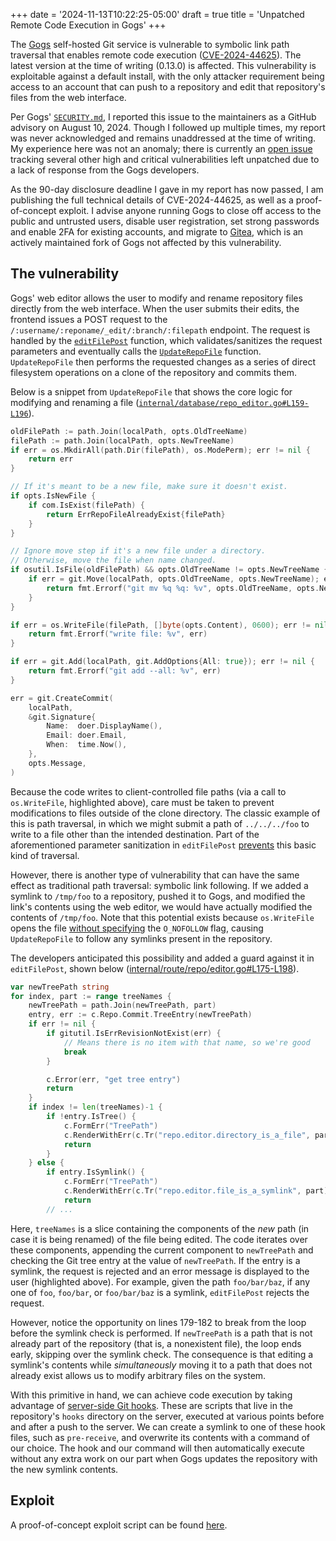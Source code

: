 +++
date = '2024-11-13T10:22:25-05:00'
draft = true
title = 'Unpatched Remote Code Execution in Gogs'
+++

The [Gogs](https://gogs.io/) self-hosted Git service is vulnerable to symbolic link path traversal that enables remote code execution ([CVE-2024-44625](https://cve.mitre.org/cgi-bin/cvename.cgi?name=CVE-2024-44625)). The latest version at the time of writing (0.13.0) is affected. This vulnerability is exploitable against a default install, with the only attacker requirement being access to an account that can push to a repository and edit that repository's files from the web interface.

Per Gogs' [`SECURITY.md`](https://github.com/gogs/gogs/blob/2541348408e120e9acd4ff7fb6419e3a00233c67/SECURITY.md), I reported this issue to the maintainers as a GitHub advisory on August 10, 2024. Though I followed up multiple times, my report was never acknowledged and remains unaddressed at the time of writing. My experience here was not an anomaly; there is currently an [open issue](https://github.com/gogs/gogs/issues/7777) tracking several other high and critical vulnerabilities left unpatched due to a lack of response from the Gogs developers.

As the 90-day disclosure deadline I gave in my report has now passed, I am publishing the full technical details of CVE-2024-44625, as well as a proof-of-concept exploit. I advise anyone running Gogs to close off access to the public and untrusted users, disable user registration, set strong passwords and enable 2FA for existing accounts, and migrate to [Gitea](https://about.gitea.com/), which is an actively maintained fork of Gogs not affected by this vulnerability.
## The vulnerability

Gogs' web editor allows the user to modify and rename repository files directly from the web interface. When the user submits their edits, the frontend issues a POST request to the `/:username/:reponame/_edit/:branch/:filepath` endpoint. The request is handled by the [`editFilePost`](https://github.com/gogs/gogs/blob/7a2dffa95ac64f31c8322cb50d32694b05610144/internal/route/repo/editor.go#L122) function, which validates/sanitizes the request parameters and eventually calls the [`UpdateRepoFile`](https://github.com/gogs/gogs/blob/7a2dffa95ac64f31c8322cb50d32694b05610144/internal/database/repo_editor.go#L121) function. `UpdateRepoFile` then performs the requested changes as a series of direct filesystem operations on a clone of the repository and commits them.

Below is a snippet from `UpdateRepoFile` that shows the core logic for modifying and renaming a file ([`internal/database/repo_editor.go#L159-L196`](https://github.com/gogs/gogs/blob/7a2dffa95ac64f31c8322cb50d32694b05610144/internal/database/repo_editor.go#L159-L196)).

```go {linenos=table,hl_lines=[22],linenostart=159}
oldFilePath := path.Join(localPath, opts.OldTreeName)
filePath := path.Join(localPath, opts.NewTreeName)
if err = os.MkdirAll(path.Dir(filePath), os.ModePerm); err != nil {
    return err
}

// If it's meant to be a new file, make sure it doesn't exist.
if opts.IsNewFile {
    if com.IsExist(filePath) {
        return ErrRepoFileAlreadyExist{filePath}
    }
}

// Ignore move step if it's a new file under a directory.
// Otherwise, move the file when name changed.
if osutil.IsFile(oldFilePath) && opts.OldTreeName != opts.NewTreeName {
    if err = git.Move(localPath, opts.OldTreeName, opts.NewTreeName); err != nil {
        return fmt.Errorf("git mv %q %q: %v", opts.OldTreeName, opts.NewTreeName, err)
    }
}

if err = os.WriteFile(filePath, []byte(opts.Content), 0600); err != nil {
    return fmt.Errorf("write file: %v", err)
}

if err = git.Add(localPath, git.AddOptions{All: true}); err != nil {
    return fmt.Errorf("git add --all: %v", err)
}

err = git.CreateCommit(
    localPath,
    &git.Signature{
        Name:  doer.DisplayName(),
        Email: doer.Email,
        When:  time.Now(),
    },
    opts.Message,
)
```

Because the code writes to client-controlled file paths (via a call to `os.WriteFile`, highlighted above), care must be taken to prevent modifications to files outside of the clone directory. The classic example of this is path traversal, in which we might submit a path of `../../../foo` to write to a file other than the intended destination. Part of the aforementioned parameter sanitization in `editFilePost` [prevents](https://github.com/gogs/gogs/blob/7a2dffa95ac64f31c8322cb50d32694b05610144/internal/route/repo/editor.go#L138) this basic kind of traversal.

However, there is another type of vulnerability that can have the same effect as traditional path traversal: symbolic link following. If we added a symlink to `/tmp/foo` to a repository, pushed it to Gogs, and modified the link's contents using the web editor, we would have actually modified the contents of `/tmp/foo`. Note that this potential exists because `os.WriteFile` opens the file [without specifying](https://cs.opensource.google/go/go/+/refs/tags/go1.23.3:src/os/file.go;l=831) the `O_NOFOLLOW` flag, causing `UpdateRepoFile` to follow any symlinks present in the repository.

The developers anticipated this possibility and added a guard against it in `editFilePost`, shown below ([internal/route/repo/editor.go#L175-L198](https://github.com/gogs/gogs/blob/7a2dffa95ac64f31c8322cb50d32694b05610144/internal/route/repo/editor.go#L175-L198)).

```go {linenos=table,hl_lines=["21-24"],linenostart=175}
var newTreePath string
for index, part := range treeNames {
    newTreePath = path.Join(newTreePath, part)
    entry, err := c.Repo.Commit.TreeEntry(newTreePath)
    if err != nil {
        if gitutil.IsErrRevisionNotExist(err) {
            // Means there is no item with that name, so we're good
            break
        }

        c.Error(err, "get tree entry")
        return
    }
    if index != len(treeNames)-1 {
        if !entry.IsTree() {
            c.FormErr("TreePath")
            c.RenderWithErr(c.Tr("repo.editor.directory_is_a_file", part), tmplEditorEdit, &f)
            return
        }
    } else {
        if entry.IsSymlink() {
            c.FormErr("TreePath")
            c.RenderWithErr(c.Tr("repo.editor.file_is_a_symlink", part), tmplEditorEdit, &f)
            return
        // ...
```

Here, `treeNames` is a slice containing the components of the _new_ path (in case it is being renamed) of the file being edited. The code iterates over these components, appending the current component to `newTreePath` and checking the Git tree entry at the value of `newTreePath`. If the entry is a symlink, the request is rejected and an error message is displayed to the user (highlighted above). For example, given the path `foo/bar/baz`, if any one of `foo`, `foo/bar`, or `foo/bar/baz` is a symlink, `editFilePost` rejects the request.

However, notice the opportunity on lines 179-182 to break from the loop before the symlink check is performed. If `newTreePath` is a path that is not already part of the repository (that is, a nonexistent file), the loop ends early, skipping over the symlink check. The consequence is that editing a symlink's contents while _simultaneously_ moving it to a path that does not already exist allows us to modify arbitrary files on the system.

With this primitive in hand, we can achieve code execution by taking advantage of [server-side Git hooks](https://git-scm.com/book/ms/v2/Customizing-Git-Git-Hooks#_server_side_hooks). These are scripts that live in the repository's `hooks` directory on the server, executed at various points before and after a push to the server. We can create a symlink to one of these hook files, such as `pre-receive`, and overwrite its contents with a command of our choice. The hook and our command will then automatically execute without any extra work on our part when Gogs updates the repository with the new symlink contents.

## Exploit
A proof-of-concept exploit script can be found [here](https://github.com/Fysac/CVE-2024-44625/blob/main/poc.py).
